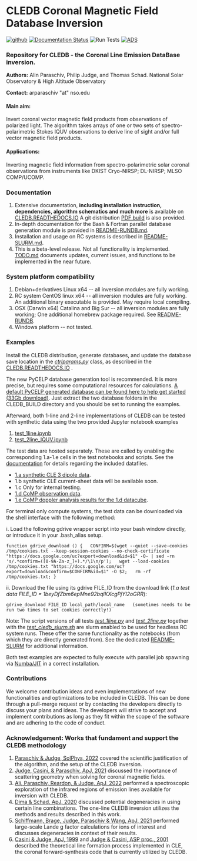 # **CLEDB Coronal Magnetic Field Database Inversion**
[![github](https://img.shields.io/badge/GitHub-arparaschiv%2Fsolar--coronal--inversion-blue.svg?style=flat)](https://github.com/arparaschiv/solar-coronal-inversion)
[![Documentation Status](https://readthedocs.org/projects/cledb/badge/?version=latest)](https://cledb.readthedocs.io/en/latest/?badge=latest)
![Run Tests](https://github.com/arparaschiv/solar-coronal-inversion/actions/workflows/test.yml/badge.svg)
[![ADS](https://img.shields.io/badge/NASA%20ADS-SoPhys%2C%20V297%2C%20%2063-red)](https://ui.adsabs.harvard.edu/abs/2022SoPh..297...63P/abstract)



### Repository for **CLEDB** - the **C**oronal **L**ine **E**mission **D**ata**B**ase inversion.

**Authors:** Alin Paraschiv, Philip Judge, and Thomas Schad. National Solar Observatory & High Altitude Observatory

**Contact:** arparaschiv "at" nso.edu

#### **Main aim:**
Invert coronal vector magnetic field products from observations of polarized light.
The algorithm takes arrays of one or two sets of spectro-polarimetric Stokes IQUV observations to derive line of sight and/or full vector magnetic field products.

#### **Applications:**
Inverting magnetic field information from spectro-polarimetric solar coronal observations from instruments like DKIST Cryo-NIRSP; DL-NIRSP; MLSO COMP/UCOMP.

### **Documentation**

1. Extensive documentation, **including installation instruction, dependencies, algorithm schematics and much more** is available on [CLEDB.READTHEDOCS.IO](https://cledb.readthedocs.io/en/latest/) A git distribution [PDF build](./docs/cledb-readthedocs-io-en-update-iqud.pdf) is also provided.
2. In-depth documentation for the Bash & Fortran parallel database generation module is provided in [README-RUNDB.md](./CLEDB_BUILD/README-RUNDB.md).
3. Installation and usage on RC systems is described in [README-SLURM.md](./README-SLURM.md).
4. This is a beta-level release. Not all functionality is implemented. [TODO.md](./TODO.md) documents updates, current issues, and functions to be implemented in the near future.

### **System platform compatibility**

1. Debian+derivatives Linux x64           -- all inversion modules are fully working.
2. RC system CentOS linux x64             -- all inversion modules are fully working. An additional binary executable is provided. May require local compiling.
3. OSX (Darwin x64) Catalina and Big Sur  -- all inversion modules are fully working; One additional homebrew package required. See [README-RUNDB](./CLEDB_BUILD/README-RUNDB.md).
4. Windows platform                       -- not tested.

### **Examples**
Install the CLEDB distribution, generate databases, and update the database save location in the *[ctrlparams.py](./ctrlparams.py)* class, as described in the [CLEDB.READTHEDOCS.IO](https://cledb.readthedocs.io/en/latest/) .

The new PyCELP database generation tool is recommended. It is more precise, but requires some computational resources for calculations. [A default PyCELP generated database can be found here to help get started (33Gb download)](https://drive.google.com/file/d/130rnM471FiVw9UQ8YfnaAbdh5_TTOQVO/view?usp=sharing). Just extract the two database folders in the CLEDB_BUILD directory and you should be set to running the examples.

Afterward, both 1-line and 2-line implementations of CLEDB can be tested with synthetic data using the two provided Jupyter notebook examples

1. [test_1line.ipynb](./test_1line.ipynb)
2. [test_2line_IQUV.ipynb](./test_2line.ipynb)

The test data are hosted separately. These are called by enabling the corresponding 1.a-1.e cells in the test notebooks and scripts. See the [documentation](https://cledb.readthedocs.io/en/latest/install.html) for details regarding the included datafiles.

- [1.a synthetic CLE 3 dipole data](https://drive.google.com/file/d/1beyDfZbm6epMne92bqlKXcgPjYI2oGRR/view?usp=sharing).
- 1.b synthetic CLE current-sheet data will be available soon.
- 1.c Only for internal testing.
- [1.d CoMP observation data](https://drive.google.com/file/d/1AdAqIvsiXEV6RK5UiGWcu-1bovs0oOGr/view?usp=sharing).
- [1.e CoMP doppler analysis results for the 1.d datacube](https://drive.google.com/file/d/1-hPiRRYRS6de_0zWz1k2UU1rIKOEbPOu/view?usp=sharing).

For terminal only compute systems, the test data can be downloaded via the shell interface with the following method:

i. Load the following gdrive wrapper script into your bash window directly, or introduce it in your .bash_alias setup.

    function gdrive_download () {   CONFIRM=$(wget --quiet --save-cookies /tmp/cookies.txt --keep-session-cookies --no-check-certificate "https://docs.google.com/uc?export=download&id=$1" -O- | sed -rn 's/.*confirm=([0-9A-Za-z_]+).*/\1\n/p');   wget --load-cookies /tmp/cookies.txt "https://docs.google.com/uc?export=download&confirm=$CONFIRM&id=$1" -O $2;   rm -rf /tmp/cookies.txt; }

ii. Download the file using its gdrive FILE_ID from the download link (*1.a test data FILE_ID = 1beyDfZbm6epMne92bqlKXcgPjYI2oGRR*):

    gdrive_download FILE_ID local_path/local_name   (sometimes needs to be run two times to set cookies correctly!)

Note: The script versions of all tests *[test_1line.py](./test_1line.py)* and *[test_2line.py](./test_2line.py)* together with the *[test_cledb_slurm.sh](./test_cledb_slurm.sh)* are slurm enabled to be used for headless RC system runs.
These offer the same functionality as the notebooks (from which they are directly generated from). See the dedicated [README-SLURM](./README-SLURM.md) for additional information.

Both test examples are expected to fully execute with parallel job spawning via [Numba/JIT](https://numba.readthedocs.io/en/stable/) in a correct installation.

### **Contributions**

We welcome contribution ideas and even implementations of new functionalities and optimizations to be included in CLEDB. This can be done through a pull-merge request or by contacting the developers directly to discuss your plans and ideas.
The developers will strive to accept and implement contributions as long as they fit within the scope of the software and are adhering to the code of conduct.

### **Acknowledgement: Works that fundament and support the CLEDB methodology**

1. [Paraschiv & Judge, SolPhys, 2022](https://ui.adsabs.harvard.edu/abs/2022SoPh..297...63P/abstract) covered the scientific justification of the algorithm, and the setup of the CLEDB inversion.
2. [Judge, Casini, & Paraschiv, ApJ, 2021](https://ui.adsabs.harvard.edu/abs/2021ApJ...912...18J/abstract) discussed the importance of scattering geometry when solving for coronal magnetic fields.
3. [Ali, Paraschiv, Reardon, & Judge, ApJ, 2022](https://ui.adsabs.harvard.edu/abs/2022ApJ...932...22A/abstract) performed a spectroscopic exploration of the infrared regions of emission lines available for inversion with CLEDB.
4. [Dima & Schad, ApJ, 2020](https://ui.adsabs.harvard.edu/abs/2020ApJ...889..109D/abstract) discussed potential degeneracies in using certain line combinations. The one-line CLEDB inversion utilizes the methods and results described in this work.
5. [Schiffmann, Brage, Judge, Paraschiv & Wang, ApJ, 2021](https://ui.adsabs.harvard.edu/abs/2021ApJ...923..186S/abstract) performed large-scale Lande g factor calculations for ions of interest and discusses degeneracies in context of their results.
6. [Casini & Judge, ApJ, 1999](https://ui.adsabs.harvard.edu/abs/1999ApJ...522..524C/abstract) and [Judge & Casini, ASP proc., 2001](https://ui.adsabs.harvard.edu/abs/2001ASPC..236..503J/abstract) described the theoretical line formation process implemented in CLE, the coronal forward-synthesis code that is currently utilized by CLEDB.
